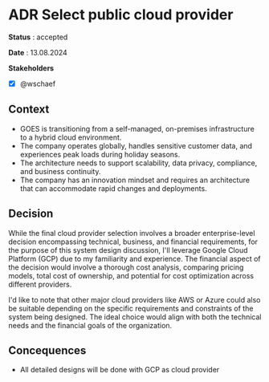 # ADR Select public cloud provider

**Status** : accepted

**Date** : 13.08.2024

**Stakeholders**

- [x] @wschaef

## Context

- GOES is transitioning from a self-managed, on-premises infrastructure to a hybrid cloud environment.
- The company operates globally, handles sensitive customer data, and experiences peak loads during holiday seasons.
- The architecture needs to support scalability, data privacy, compliance, and business continuity.
- The company has an innovation mindset and requires an architecture that can accommodate rapid changes and deployments. 

## Decision

While the final cloud provider selection involves a broader enterprise-level decision encompassing technical, business, and financial requirements, for the purpose of this system design discussion, I'll leverage Google Cloud Platform (GCP) due to my familiarity and experience. The financial aspect of the decision would involve a thorough cost analysis, comparing pricing models, total cost of ownership, and potential for cost optimization across different providers.

I'd like to note that other major cloud providers like AWS or Azure could also be suitable depending on the specific requirements and constraints of the system being designed. The ideal choice would align with both the technical needs and the financial goals of the organization.

## Concequences
- All detailed designs will be done with GCP as cloud provider